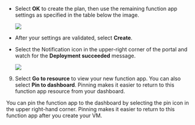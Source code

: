 - Select **OK** to create the plan, then use the remaining function app settings as specified in the table below the image.

    ![](https://github.com/fenago/katacoda-scenarios/raw/master/azure-functions/azure-functions-virtual-network/steps/3/4.png)

- After your settings are validated, select **Create**.

- Select the Notification icon in the upper-right corner of the portal and watch for the **Deployment succeeded** message.

    ![](https://github.com/fenago/katacoda-scenarios/raw/master/azure-functions/azure-functions-virtual-network/steps/3/5.png)

9. Select **Go to resource** to view your new function app. You can also select **Pin to dashboard**. Pinning makes it easier to return to this function app resource from your dashboard.

You can pin the function app to the dashboard by selecting the pin icon in the upper right-hand corner. Pinning makes it easier to return to this function app after you create your VM.